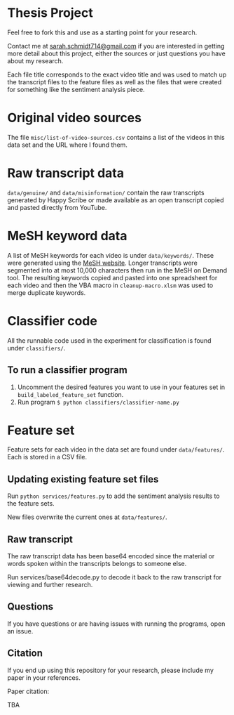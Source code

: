 # Thesis Project
Feel free to fork this and use as a starting point for your research.

Contact me at sarah.schmidt714@gmail.com if you are interested in getting more detail about this project, either the 
sources or just questions you have about my research.

Each file title corresponds to the exact video title and was used to match up the transcript files to the feature files 
as well as the files that were created for something like the sentiment analysis piece.

# Original video sources
The file `misc/list-of-video-sources.csv` contains a list of the videos in this data set and the URL where I 
found them.

# Raw transcript data
`data/genuine/` and `data/misinformation/` contain the raw transcripts generated by Happy Scribe or made available as 
an open transcript copied and pasted directly from YouTube.

# MeSH keyword data

A list of MeSH keywords for each video is under `data/keywords/`. These were generated using the 
[MeSH website](https://meshb.nlm.nih.gov/MeSHonDemand). Longer transcripts were segmented into at most 10,000 
characters then run in the MeSH on Demand tool. The resulting keywords copied and pasted into one spreadsheet for each 
video and then the VBA macro in `cleanup-macro.xlsm` was used to merge duplicate keywords.

# Classifier code

All the runnable code used in the experiment for classification is found under `classifiers/`.

## To run a classifier program
1. Uncomment the desired features you want to use in your features set in `build_labeled_feature_set` function.
2. Run program `$ python classifiers/classifier-name.py`

# Feature set
Feature sets for each video in the data set are found under `data/features/`. Each is stored in a CSV file.

## Updating existing feature set files

Run `python services/features.py` to add the sentiment analysis results to the feature sets.

New files overwrite the current ones at `data/features/`.

## Raw transcript

The raw transcript data has been base64 encoded since the material or words spoken within the transcripts belongs to someone else.

Run services/base64decode.py to decode it back to the raw transcript for viewing and further research.

## Questions

If you have questions or are having issues with running the programs, open an issue.

## Citation

If you end up using this repository for your research, please include my paper in your references. 

Paper citation: 

TBA